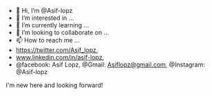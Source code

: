 - 👋 Hi, I’m @Asif-lopz
- 👀 I’m interested in ...
- 🌱 I’m currently learning ...
- 💞️ I’m looking to collaborate on ...
- 📫 How to reach me ...
- https://twitter.com/Asif_lopz, 
- www.linkedin.com/in/asif-lopz,
-  @facebook: Asif Lopz, @Gmail: Asiflopz@gmail.com, @Instagram: @Asif-lopz

<!---
Asif-lopz/Asif-lopz is a ✨ special ✨ repository because its `README.md` (this file) appears on your GitHub profile.
You can click the Preview link to take a look at your changes.
--->
I'm new here and looking forward!
